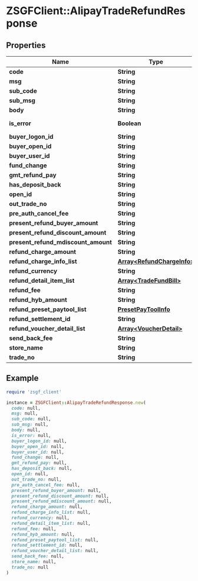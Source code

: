 # ZSGFClient::AlipayTradeRefundResponse

## Properties

| Name | Type | Description | Notes |
| ---- | ---- | ----------- | ----- |
| **code** | **String** |  | [optional] |
| **msg** | **String** |  | [optional] |
| **sub_code** | **String** |  | [optional] |
| **sub_msg** | **String** |  | [optional] |
| **body** | **String** |  | [optional] |
| **is_error** | **Boolean** |  | [optional][readonly] |
| **buyer_logon_id** | **String** |  | [optional] |
| **buyer_open_id** | **String** |  | [optional] |
| **buyer_user_id** | **String** |  | [optional] |
| **fund_change** | **String** |  | [optional] |
| **gmt_refund_pay** | **String** |  | [optional] |
| **has_deposit_back** | **String** |  | [optional] |
| **open_id** | **String** |  | [optional] |
| **out_trade_no** | **String** |  | [optional] |
| **pre_auth_cancel_fee** | **String** |  | [optional] |
| **present_refund_buyer_amount** | **String** |  | [optional] |
| **present_refund_discount_amount** | **String** |  | [optional] |
| **present_refund_mdiscount_amount** | **String** |  | [optional] |
| **refund_charge_amount** | **String** |  | [optional] |
| **refund_charge_info_list** | [**Array&lt;RefundChargeInfo&gt;**](RefundChargeInfo.md) |  | [optional] |
| **refund_currency** | **String** |  | [optional] |
| **refund_detail_item_list** | [**Array&lt;TradeFundBill&gt;**](TradeFundBill.md) |  | [optional] |
| **refund_fee** | **String** |  | [optional] |
| **refund_hyb_amount** | **String** |  | [optional] |
| **refund_preset_paytool_list** | [**PresetPayToolInfo**](PresetPayToolInfo.md) |  | [optional] |
| **refund_settlement_id** | **String** |  | [optional] |
| **refund_voucher_detail_list** | [**Array&lt;VoucherDetail&gt;**](VoucherDetail.md) |  | [optional] |
| **send_back_fee** | **String** |  | [optional] |
| **store_name** | **String** |  | [optional] |
| **trade_no** | **String** |  | [optional] |

## Example

```ruby
require 'zsgf_client'

instance = ZSGFClient::AlipayTradeRefundResponse.new(
  code: null,
  msg: null,
  sub_code: null,
  sub_msg: null,
  body: null,
  is_error: null,
  buyer_logon_id: null,
  buyer_open_id: null,
  buyer_user_id: null,
  fund_change: null,
  gmt_refund_pay: null,
  has_deposit_back: null,
  open_id: null,
  out_trade_no: null,
  pre_auth_cancel_fee: null,
  present_refund_buyer_amount: null,
  present_refund_discount_amount: null,
  present_refund_mdiscount_amount: null,
  refund_charge_amount: null,
  refund_charge_info_list: null,
  refund_currency: null,
  refund_detail_item_list: null,
  refund_fee: null,
  refund_hyb_amount: null,
  refund_preset_paytool_list: null,
  refund_settlement_id: null,
  refund_voucher_detail_list: null,
  send_back_fee: null,
  store_name: null,
  trade_no: null
)
```

